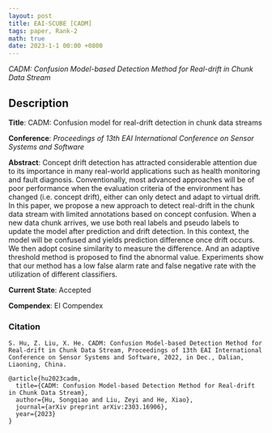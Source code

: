 ```yaml
---
layout: post
title: EAI-SCUBE [CADM]
tags: paper, Rank-2
math: true
date: 2023-1-1 00:00 +0800
---
```

*CADM: Confusion Model-based Detection Method for Real-drift in Chunk Data Stream*

## Description

**Title**: CADM: Confusion model for real-drift detection in chunk data streams

**Conference**: *Proceedings of 13th EAI International Conference on Sensor Systems and Software*

**Abstract**: Concept drift detection has attracted considerable attention due to its importance in many real-world applications such as health monitoring and fault diagnosis. Conventionally, most advanced approaches will be of poor performance when the evaluation criteria of the environment has changed (i.e. concept drift), either can only detect and adapt to virtual drift. In this paper, we propose a new approach to detect real-drift in the chunk data stream with limited annotations based on concept confusion. When a new data chunk arrives, we use both real labels and pseudo labels to update the model after prediction and drift detection. In this context, the model will be confused and yields prediction difference once drift occurs. We then adopt cosine similarity to measure the difference. And an adaptive threshold method is proposed to find the abnormal value. Experiments show that our method has a low false alarm rate and false negative rate with the utilization of different classifiers. 

**Current State**: Accepted

**Compendex**: EI Compendex

### Citation

```
S. Hu, Z. Liu, X. He. CADM: Confusion Model-based Detection Method for Real-drift in Chunk Data Stream, Proceedings of 13th EAI International Conference on Sensor Systems and Software, 2022, in Dec., Dalian, Liaoning, China.
```

```
@article{hu2023cadm,
  title={CADM: Confusion Model-based Detection Method for Real-drift in Chunk Data Stream},
  author={Hu, Songqiao and Liu, Zeyi and He, Xiao},
  journal={arXiv preprint arXiv:2303.16906},
  year={2023}
}
```

